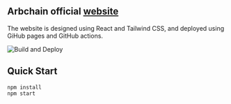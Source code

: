 ## Arbchain official [website](https://arbchain.consensolabs.com)
The website is designed using React and Tailwind CSS, and deployed using GiHub pages and GitHub actions.

![Build and Deploy](https://github.com/arbchain/website/workflows/Build%20and%20Deploy/badge.svg)

## Quick Start

```
npm install
npm start
```
